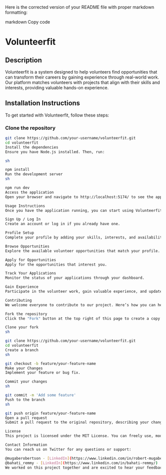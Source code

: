 Here is the corrected version of your README file with proper markdown formatting:

markdown
Copy code
# Volunteerfit

## Description
Volunteerfit is a system designed to help volunteers find opportunities that can transform their careers by gaining experience through real-world work. Our platform matches volunteers with projects that align with their skills and interests, providing valuable hands-on experience.

## Installation Instructions
To get started with Volunteerfit, follow these steps:

### Clone the repository
```sh
git clone https://github.com/your-username/volunteerfit.git
cd volunteerfit
Install the dependencies
Ensure you have Node.js installed. Then, run:

sh

npm install
Run the development server
sh

npm run dev
Access the application
Open your browser and navigate to http://localhost:5174/ to see the application in action.

Usage Instructions
Once you have the application running, you can start using Volunteerfit as follows:

Sign Up / Log In
Create an account or log in if you already have one.

Profile Setup
Complete your profile by adding your skills, interests, and availability.

Browse Opportunities
Explore the available volunteer opportunities that match your profile.

Apply for Opportunities
Apply for the opportunities that interest you.

Track Your Applications
Monitor the status of your applications through your dashboard.

Gain Experience
Participate in the volunteer work, gain valuable experience, and update your profile with new skills.

Contributing
We welcome everyone to contribute to our project. Here’s how you can help:

Fork the repository
Click the "Fork" button at the top right of this page to create a copy of the repository on your GitHub account.

Clone your fork
sh

git clone https://github.com/your-username/volunteerfit.git
cd volunteerfit
Create a branch
sh

git checkout -b feature/your-feature-name
Make your Changes
Implement your feature or bug fix.

Commit your changes
sh

git commit -m 'Add some feature'
Push to the branch
sh

git push origin feature/your-feature-name
Open a pull request
Submit a pull request to the original repository, describing your changes in detail.

License
This project is licensed under the MIT License. You can freely use, modify, and distribute this software. See the LICENSE file for more details.

Contact Information
You can reach us on Twitter for any questions or support:

@mugaberobertson - [LinkedIn](https://www.linkedin.com/in/robert-mugabe-1548ba251/)
@bahati_remmy - [LinkedIn](https://www.linkedin.com/in/bahati-remmy/)
We worked on this project together and are excited to hear your feedback and contributions!
